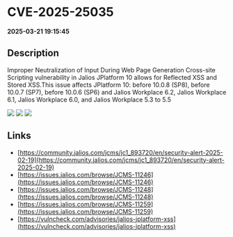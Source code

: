 # CVE-2025-25035

**2025-03-21 19:15:45**

## Description
Improper Neutralization of Input During Web Page Generation Cross-site Scripting vulnerability in Jalios JPlatform 10 allows for Reflected XSS and Stored XSS.This issue affects JPlatform 10: before 10.0.8 (SP8), before 10.0.7 (SP7), before 10.0.6 (SP6) and Jalios Workplace 6.2, Jalios Workplace 6.1, Jalios Workplace 6.0, and Jalios Workplace 5.3 to 5.5

![](https://img.shields.io/static/v1?label=Score&message=7.3&color=red)
![](https://img.shields.io/static/v1?label=Severity&message=HIGH&color=red)
![](https://img.shields.io/static/v1?label=CWE&message=XSS&color=green)

## Links
- [https://community.jalios.com/jcms/jc1_893720/en/security-alert-2025-02-19](https://community.jalios.com/jcms/jc1_893720/en/security-alert-2025-02-19)
- [https://issues.jalios.com/browse/JCMS-11246](https://issues.jalios.com/browse/JCMS-11246)
- [https://issues.jalios.com/browse/JCMS-11248](https://issues.jalios.com/browse/JCMS-11248)
- [https://issues.jalios.com/browse/JCMS-11259](https://issues.jalios.com/browse/JCMS-11259)
- [https://vulncheck.com/advisories/jalios-jplatform-xss](https://vulncheck.com/advisories/jalios-jplatform-xss)
